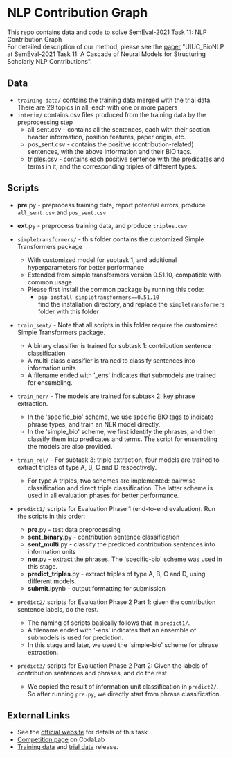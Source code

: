 # NLP Contribution Graph
This repo contains data and code to solve SemEval-2021 Task 11: NLP Contribution Graph\
For detailed description of our method, please see the [paper](https://arxiv.org/abs/2105.05435/) "UIUC_BioNLP at SemEval-2021 Task 11: A Cascade of Neural Models for Structuring Scholarly NLP Contributions".

## Data
* <code>training-data/</code> contains the training data merged with the trial data. There are 29 topics in all, each with one or more papers
* <code>interim/</code> contains csv files produced from the training data by the preprocessing step
  * all_sent.csv - contains all the sentences, each with their section header information, position features, paper origin, etc.
  * pos_sent.csv - contains the positive (contribution-related) sentences, with the above information and their BIO tags.
  * triples.csv - contains each positive sentence with the predicates and terms in it, and the corresponding triples of different types.


## Scripts
* **pre**.py - preprocess training data, report potential errors, produce <code>all_sent.csv</code> and <code>pos_sent.csv</code>
* **ext**.py - preprocess training data, and produce <code>triples.csv</code>
* <code>simpletransformers/</code> - this folder contains the customized Simple Transformers package
  * With customized model for subtask 1, and additional hyperparameters for better performance
  * Extended from simple transformers version 0.51.10, compatible with common usage
  * Please first install the common package by running this code:
    * <code>pip install simpletransformers==0.51.10</code>\
    find the installation directory, and replace the <code>simpletransformers</code> folder with this folder

* <code>train_sent/</code> - Note that all scripts in this folder require the customized Simple Transformers package.
  * A binary classifier is trained for subtask 1: contribution sentence classification
  * A multi-class classifier is trained to classify sentences into information units
  * A filename ended with '_ens' indicates that submodels are trained for ensembling.

* <code>train_ner/</code> - The models are trained for subtask 2: key phrase extraction. 
  * In the 'specific_bio' scheme, we use specific BIO tags to indicate phrase types, and train an NER model directly.
  * In the 'simple_bio' scheme, we first identify the phrases, and then classify them into predicates and terms. The script for ensembling the models are also provided.

* <code>train_rel/</code> - For subtask 3: triple extraction\, four models are trained to extract triples of type A, B, C and D respectively. 
  * For type A triples, two schemes are implemented: pairwise classification and direct triple classification. The latter scheme is used in all evaluation phases for better performance. 

* <code>predict1/</code> scripts for Evaluation Phase 1 (end-to-end evaluation). Run the scripts in this order:
  * **pre**.py - test data preprocessing
  * **sent_binary**.py - contribution sentence classification
  * **sent_multi**.py - classify the predicted contribution sentences into information units
  * **ner**.py - extract the phrases. The 'specific-bio' scheme was used in this stage.
  * **predict_triples**.py - extract triples of type A, B, C and D, using different models.
  * **submit**.ipynb - output formatting for submission
* <code>predict2/</code> scripts for Evaluation Phase 2 Part 1: given the contribution sentence labels, do the rest.
  * The naming of scripts basically follows that in <code>predict1/</code>. 
  * A filename ended with '-ens' indicates that an ensemble of submodels is used for prediction.
  * In this stage and later, we used the 'simple-bio' scheme for phrase extraction.
* <code>predict3/</code> scripts for Evaluation Phase 2 Part 2: Given the labels of contribution sentences and phrases, and do the rest.
  * We copied the result of information unit classification in <code>predict2/</code>. So after running <code>pre.py</code>, we directly start from phrase classification.

## External Links
* See the [official website](https://ncg-task.github.io/) for details of this task
* [Competition page](https://competitions.codalab.org/competitions/25680) on CodaLab
* [Training data](https://github.com/ncg-task/training-data) and [trial data](https://github.com/ncg-task/trial-data) release.
